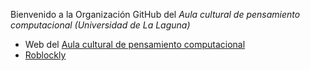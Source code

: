 Bienvenido a la Organización GitHub del  *Aula cultural de pensamiento computacional (Universidad de La Laguna)* 
 
 * Web del [Aula cultural de pensamiento computacional](https://sites.google.com/a/ull.edu.es/pensamiento-computacional/)
 * [Roblockly](https://computational-thinking.github.io/Roblockly/)
